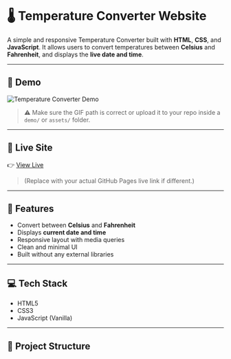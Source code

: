 
# 🌡️ Temperature Converter Website

A simple and responsive Temperature Converter built with **HTML**, **CSS**, and **JavaScript**. It allows users to convert temperatures between **Celsius** and **Fahrenheit**, and displays the **live date and time**.

---

## 📸 Demo

![Temperature Converter Demo](./Temperature_converter/images/gif.gif)

> ⚠️ Make sure the GIF path is correct or upload it to your repo inside a `demo/` or `assets/` folder.

---

## 🔗 Live Site

👉 [View Live](https://jaikumar992.github.io/Temperature_converter/)  
> (Replace with your actual GitHub Pages live link if different.)

---

## 🚀 Features

- Convert between **Celsius** and **Fahrenheit**
- Displays **current date and time**
- Responsive layout with media queries
- Clean and minimal UI
- Built without any external libraries

---

## 💻 Tech Stack

- HTML5
- CSS3
- JavaScript (Vanilla)

---

## 📁 Project Structure

